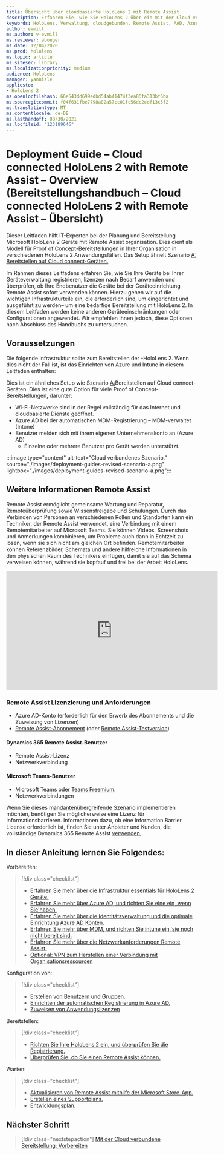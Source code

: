 ```yaml
---
title: Übersicht über cloudbasierte HoloLens 2 mit Remote Assist
description: Erfahren Sie, wie Sie HoloLens 2 über ein mit der Cloud verbundenes Netzwerk mithilfe von Dynamics 365 Remote Assist.
keywords: HoloLens, Verwaltung, cloudgebunden, Remote Assist, AAD, Azure AD, MDM, Mobile Geräteverwaltung
author: evmill
ms.author: v-evmill
ms.reviewer: aboeger
ms.date: 12/04/2020
ms.prod: hololens
ms.topic: article
ms.sitesec: library
ms.localizationpriority: medium
audience: HoloLens
manager: yannisle
appliesto:
- HoloLens 2
ms.openlocfilehash: 66e543dd699edbd54ab41474f3ea86fa313bf6ba
ms.sourcegitcommit: f04f631fbe7798a82a57cc01fc56dc2edf13c5f2
ms.translationtype: MT
ms.contentlocale: de-DE
ms.lasthandoff: 08/30/2021
ms.locfileid: "123189646"
---
```

# <a name="deployment-guide--cloud-connected-hololens-2-with-remote-assist--overview"></a>Deployment Guide – Cloud connected HoloLens 2 with Remote Assist – Overview (Bereitstellungshandbuch – Cloud connected HoloLens 2 with Remote Assist – Übersicht)

Dieser Leitfaden hilft IT-Experten bei der Planung und Bereitstellung Microsoft HoloLens 2 Geräte mit Remote Assist organisation. Dies dient als Modell für Proof of Concept-Bereitstellungen in Ihrer Organisation in verschiedenen HoloLens 2 Anwendungsfällen. Das Setup ähnelt Szenario [A: Bereitstellen auf Cloud connect-Geräten.](common-scenarios.md#scenario-a) 

Im Rahmen dieses Leitfadens erfahren Sie, wie Sie Ihre Geräte bei Ihrer Geräteverwaltung registrieren, lizenzen nach Bedarf anwenden und überprüfen, ob Ihre Endbenutzer die Geräte bei der Geräteeinrichtung Remote Assist sofort verwenden können. Hierzu gehen wir auf die wichtigen Infrastrukturteile ein, die erforderlich sind, um eingerichtet und ausgeführt zu werden– um eine bedarfige Bereitstellung mit HoloLens 2. In diesem Leitfaden werden keine anderen Geräteeinschränkungen oder Konfigurationen angewendet. Wir empfehlen Ihnen jedoch, diese Optionen nach Abschluss des Handbuchs zu untersuchen.

## <a name="prerequisites"></a>Voraussetzungen

Die folgende Infrastruktur sollte zum Bereitstellen der -HoloLens 2. Wenn dies nicht der Fall ist, ist das Einrichten von Azure und Intune in diesem Leitfaden enthalten:

Dies ist ein ähnliches Setup wie Szenario [A:](/hololens/common-scenarios#scenario-a)Bereitstellen auf Cloud connect-Geräten. Dies ist eine gute Option für viele Proof of Concept-Bereitstellungen, darunter:

- Wi-Fi-Netzwerke sind in der Regel vollständig für das Internet und cloudbasierte Dienste geöffnet.
- Azure AD bei der automatischen MDM-Registrierung – MDM-verwaltet (Intune)
- Benutzer melden sich mit ihrem eigenen Unternehmenskonto an (Azure AD)
    - Einzelne oder mehrere Benutzer pro Gerät werden unterstützt.

:::image type="content" alt-text="Cloud verbundenes Szenario." source="./images/deployment-guides-revised-scenario-a.png" lightbox="./images/deployment-guides-revised-scenario-a.png":::


## <a name="learn-about-remote-assist"></a>Weitere Informationen Remote Assist

Remote Assist ermöglicht gemeinsame Wartung und Reparatur, Remoteüberprüfung sowie Wissensfreigabe und Schulungen. Durch das Verbinden von Personen an verschiedenen Rollen und Standorten kann ein Techniker, der Remote Assist verwendet, eine Verbindung mit einem Remotemitarbeiter auf Microsoft Teams. Sie können Videos, Screenshots und Anmerkungen kombinieren, um Probleme auch dann in Echtzeit zu lösen, wenn sie sich nicht am gleichen Ort befinden. Remotemitarbeiter können Referenzbilder, Schemata und andere hilfreiche Informationen in den physischen Raum des Technikers einfügen, damit sie auf das Schema verweisen können, während sie kopfauf und frei bei der Arbeit HoloLens.

<iframe width="560" height="315" src="https://www.youtube.com/embed/d3YT8j0yYl0" frameborder="0" allow="accelerometer; autoplay; clipboard-write; encrypted-media; gyroscope; picture-in-picture" allowfullscreen></iframe>

### <a name="remote-assist-licensing-and-requirements"></a>Remote Assist Lizenzierung und Anforderungen

- Azure AD-Konto (erforderlich für den Erwerb des Abonnements und die Zuweisung von Lizenzen)
- [Remote Assist-Abonnement](/dynamics365/mixed-reality/remote-assist/buy-and-deploy-remote-assist) (oder [Remote Assist-Testversion](/dynamics365/mixed-reality/remote-assist/try-remote-assist))
    
#### <a name="dynamics-365-remote-assist-user"></a>Dynamics 365 Remote Assist-Benutzer

- Remote Assist-Lizenz
- Netzwerkverbindung

#### <a name="microsoft-teams-user"></a>Microsoft Teams-Benutzer

- Microsoft Teams oder [Teams Freemium](https://products.office.com/microsoft-teams/free).
- Netzwerkverbindungen

Wenn Sie dieses [mandantenübergreifende Szenario](/dynamics365/mixed-reality/remote-assist/cross-tenant-overview#scenario-2-leasing-services-to-other-tenants) implementieren möchten, benötigen Sie möglicherweise eine Lizenz für Informationsbarrieren. Informationen dazu, ob eine Information Barrier License erforderlich ist, finden Sie unter Anbieter und Kunden, die vollständige Dynamics 365 Remote Assist [verwenden.](/dynamics365/mixed-reality/remote-assist/cross-tenant-licensing-implementation)

## <a name="in-this-guide-you-will"></a>In dieser Anleitung lernen Sie Folgendes:

Vorbereiten:

> [!div class="checklist"]
> - [Erfahren Sie mehr über die Infrastruktur essentials für HoloLens 2 Geräte.](hololens2-cloud-connected-prepare.md#infrastructure-essentials)
> - [Erfahren Sie mehr über Azure AD, und richten Sie eine ein, wenn Sie&#39;haben.](hololens2-cloud-connected-prepare.md#azure-active-directory)
> - [Erfahren Sie mehr über die Identitätsverwaltung und die optimale Einrichtung Azure AD Konten.](hololens2-cloud-connected-prepare.md#identity-management)
> - [Erfahren Sie mehr über MDM, und richten Sie intune ein,&#39;sie noch nicht bereit sind.](hololens2-cloud-connected-prepare.md#mobile-device-management)
> - [Erfahren Sie mehr über die Netzwerkanforderungen Remote Assist.](hololens2-cloud-connected-prepare.md#network)
> - [Optional: VPN zum Herstellen einer Verbindung mit Organisationsressourcen](hololens2-cloud-connected-prepare.md#optional-connect-your-hololens-to-vpn)

Konfiguration von:

> [!div class="checklist"]
> - [Erstellen von Benutzern und Gruppen.](hololens2-cloud-connected-configure.md#azure-users-and-groups)
> - [Einrichten der automatischen Registrierung in Azure AD.](hololens2-cloud-connected-configure.md#auto-enrollment-on-hololens-2)
> - [Zuweisen von Anwendungslizenzen](hololens2-cloud-connected-configure.md#application-licenses)

Bereitstellen:

> [!div class="checklist"]
> - [Richten Sie Ihre HoloLens 2 ein, und überprüfen Sie die Registrierung.](hololens2-cloud-connected-deploy.md#enrollment-validation)
> - [Überprüfen Sie, ob Sie einen Remote Assist können.](hololens2-cloud-connected-deploy.md#remote-assist-call-validation)

Warten:

> [!div class="checklist"]
> - [Aktualisieren von Remote Assist mithilfe der Microsoft Store-App.](hololens2-cloud-connected-maintain.md#updates)
> - [Erstellen eines Supportplans.](hololens2-cloud-connected-maintain.md#support-plan)
> - [Entwicklungsplan.](hololens2-cloud-connected-maintain.md#development-plan)

## <a name="next-step"></a>Nächster Schritt

> [!div class="nextstepaction"]
> [Mit der Cloud verbundene Bereitstellung: Vorbereiten](hololens2-cloud-connected-prepare.md)

